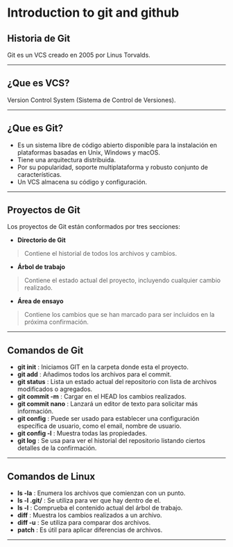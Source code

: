 # Introduction to git and github

## Historia de Git

Git es un VCS creado en 2005 por Linus Torvalds. 

---

## ¿Que es VCS?

Version Control System (Sistema de Control de Versiones).

---
## ¿Que es Git?

- Es un sistema libre de código abierto disponible para la instalación en plataformas basadas en Unix, Windows y macOS. 
- Tiene una arquitectura distribuida.
- Por su popularidad, soporte multiplataforma y robusto conjunto de características.
- Un VCS almacena su código y configuración.

---

## Proyectos de Git

Los proyectos de Git están conformados por tres secciones:
  - **Directorio de Git**
   > Contiene el historial de todos los archivos y cambios.
  - **Árbol de trabajo**
   > Contiene el estado actual del proyecto, incluyendo cualquier cambio realizado.
  - **Área de ensayo**
   > Contiene los cambios que se han marcado para ser incluidos en la próxima confirmación.

---

## Comandos de Git 

- **git init** : Iniciamos GIT en la carpeta donde esta el proyecto.
- **git add** : Añadimos todos los archivos para el commit.
- **git status** : Lista un estado actual del repositorio con lista de archivos modificados o agregados.
- **git commit -m** : Cargar en el HEAD los cambios realizados.
- **git commit nano** : Lanzará un editor de texto para solicitar más información.
- **git config** : Puede ser usado para establecer una configuración específica de usuario, como el email, nombre de usuario.
- **git config -l** : Muestra todas las propiedades.
- **git log** : Se usa para ver el historial del repositorio listando ciertos detalles de la confirmación.
---

## Comandos de Linux

- **ls -la** : Enumera los archivos que comienzan con un punto.
- **ls -l .git/** : Se utiliza para ver que hay dentro de el.
- **ls -l** : Comprueba el contenido actual del árbol de trabajo.
- **diff** : Muestra los cambios realizados a un archivo.
- **diff -u** : Se utiliza para comparar dos archivos.
- **patch** : Es útil para aplicar diferencias de archivos.
---
